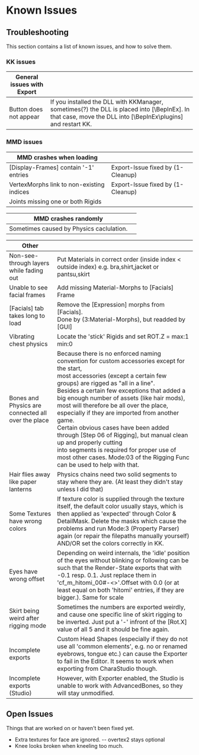 
# Known Issues





## Troubleshooting


This section contains a list of known issues, and how to solve them.


### KK issues


| General issues with Export | |
| --- | --- |
| Button does not appear | If you installed the DLL with KKManager, sometimes(?) the DLL is placed into [<Folder of KK>\BepInEx]. In that case, move the DLL into [<Folder of KK>\BepInEx\plugins] and restart KK. |

### MMD issues


| MMD crashes when loading | |
| --- | --- |
| [Display-Frames] contain '-1' entries | Export-Issue fixed by (1-Cleanup) |
| VertexMorphs link to non-existing indices | Export-Issue fixed by (1-Cleanup) |
| Joints missing one or both Rigids |     |

| MMD crashes randomly | |
| --- | --- |
| Sometimes caused by Physics caclulation. |     |

| Other | |
| --- | --- |
| Non-see-through layers while fading out | Put Materials in correct order (inside index < outside index) e.g. bra,shirt,jacket or pantsu,skirt |
| Unable to see facial frames | Add missing Material-Morphs to [Facials] Frame |
| [Facials] tab takes long to load | Remove the [Expression] morphs from [Facials].<br/>Done by (3:Material-Morphs), but readded by [GUI] |
| Vibrating chest physics | Locate the 'stick' Rigids and set ROT.Z = max:1 min:0 |
| Bones and Physics are connected all over the place | Because there is no enforced naming convention for custom accessories except for the start,<br/>most accessories (except a certain few groups) are rigged as "all in a line".<br/>Besides a certain few exceptions that added a big enough number of assets (like hair mods),<br/>most will therefore be all over the place, especially if they are imported from another game.<br/>Certain obvious cases have been added through [Step 06 of Rigging], but manual clean up and properly cutting<br/>into segments is required for proper use of most other cases. Mode:03 of the Rigging Func can be used to help with that. |
| Hair flies away like paper lanterns | Physics chains need two solid segments to stay where they are. (At least they didn't stay unless I did that) |
| Some Textures have wrong colors | If texture color is supplied through the texture itself, the default color usually stays, which is then applied as 'expected' through Color & DetailMask. Delete the masks which cause the problems and run Mode:3 (Property Parser) again (or repair the filepaths manually yourself) AND/OR set the colors correctly in KK. |
| Eyes have wrong offset | Depending on weird internals, the 'idle' position of the eyes without blinking or following can be such that the Render-State exports that with -0.1 resp. 0.1. Just replace them in 'cf_m_hitomi_00#-<<number>>'.Offset with 0.0 (or at least equal on both 'hitomi' entries, if they are bigger.). Same for scale |
| Skirt being weird after rigging mode | Sometimes the numbers are exported weirdly, and cause one specific line of skirt rigging to be inverted. Just put a '-' infront of the [Rot.X] value of all 5 and it should be fine again. |
| Incomplete exports | Custom Head Shapes (especially if they do not use all 'common elements', e.g. no or renamed eyebrows, tongue etc.) can cause the Exporter to fail in the Editor. It seems to work when exporting from CharaStudio though. |
| Incomplete exports (Studio) | However, with Exporter enabled, the Studio is unable to work with AdvancedBones, so they will stay unmodified. |

## Open Issues


Things that are worked on or haven't been fixed yet.

 - Extra textures for face are ignored. -- overtex2 stays optional
 - Knee looks broken when kneeling too much.